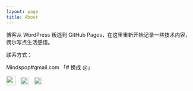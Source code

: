 ```yaml
---
layout: page
title: About
---
```


博客从 WordPress 叛逃到 GitHub Pages，在这里重新开始记录一些技术内容，偶尔写点生活感悟。

联系方式：

Mindspop#gmail.com 「# 换成 @」


<a href="http://weibo.com/mindspop/" title="Mindspop's weibo" target="_blank" style="margin-right:10px;"><img src="http://www.weibo.com/favicon.ico" alt="" width="25"/></a>
<a href="http://www.douban.com/people/mindspop/" target="_blank" title="Mindspop's douban" style="margin-right:10px;"><img src="http://www.douban.com/favicon.ico" alt="" width="22"/></a>
<a href="https://github.com/mindspop" title="Mindspop's GitHub" target="_blank"><img src="http://www.github.com/favicon.ico" alt="" width="22"/></a>



